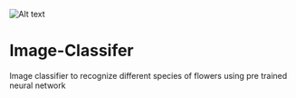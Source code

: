 ![Alt text](https://raw.githubusercontent.com/rtspeaks360/flower-taxonomy/master/assets/Flowers.png?raw=true "Image Classifier")
# Image-Classifer
 Image classifier to recognize different species of flowers using pre trained neural network

